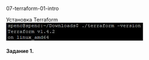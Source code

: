 <a name="virt02"></a> 07-terraform-01-intro <br>
<div> Установка Terraform </div>
<div> <img src="https://github.com/RoadMania/netology_git/blob/main/screens/terraform1.JPG"> </div> <br>
<b>Задание 1. </b><br>

